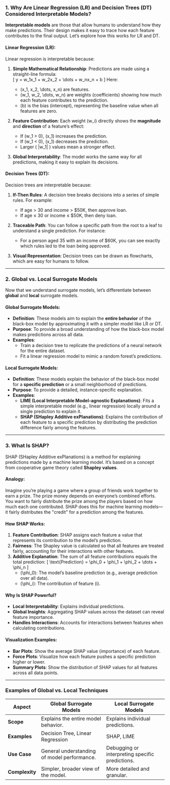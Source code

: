 ### **1. Why Are Linear Regression (LR) and Decision Trees (DT) Considered Interpretable Models?**
**Interpretable models** are those that allow humans to understand how they make predictions. Their design makes it easy to trace how each feature contributes to the final output. Let’s explore how this works for LR and DT.

#### **Linear Regression (LR):**
Linear regression is interpretable because:
1. **Simple Mathematical Relationship**: Predictions are made using a straight-line formula:  
   \[
   y = w_1x_1 + w_2x_2 + \dots + w_nx_n + b
   \]
   Here:
   - \(x_1, x_2, \dots, x_n\) are features.
   - \(w_1, w_2, \dots, w_n\) are weights (coefficients) showing how much each feature contributes to the prediction.
   - \(b\) is the bias (intercept), representing the baseline value when all features are zero.

2. **Feature Contribution**: Each weight \(w_i\) directly shows the **magnitude** and **direction** of a feature’s effect:
   - If \(w_1 > 0\), \(x_1\) increases the prediction.
   - If \(w_1 < 0\), \(x_1\) decreases the prediction.
   - Larger \( |w_1| \) values mean a stronger effect.

3. **Global Interpretability**: The model works the same way for all predictions, making it easy to explain its decisions.

#### **Decision Trees (DT):**
Decision trees are interpretable because:
1. **If-Then Rules**: A decision tree breaks decisions into a series of simple rules. For example:
   - If age > 30 and income > $50K, then approve loan.
   - If age ≤ 30 or income ≤ $50K, then deny loan.

2. **Traceable Path**: You can follow a specific path from the root to a leaf to understand a single prediction. For instance:
   - For a person aged 35 with an income of $60K, you can see exactly which rules led to the loan being approved.

3. **Visual Representation**: Decision trees can be drawn as flowcharts, which are easy for humans to follow.

---

### **2. Global vs. Local Surrogate Models**
Now that we understand surrogate models, let’s differentiate between **global** and **local** surrogate models.

#### **Global Surrogate Models**:
- **Definition**: These models aim to explain the **entire behavior** of the black-box model by approximating it with a simpler model like LR or DT.
- **Purpose**: To provide a broad understanding of how the black-box model makes predictions across all data.
- **Examples**:
  - Train a decision tree to replicate the predictions of a neural network for the entire dataset.
  - Fit a linear regression model to mimic a random forest’s predictions.

#### **Local Surrogate Models**:
- **Definition**: These models explain the behavior of the black-box model for a **specific prediction** or a small neighborhood of predictions.
- **Purpose**: To provide a detailed, instance-specific explanation.
- **Examples**:
  - **LIME (Local Interpretable Model-agnostic Explanations)**: Fits a simple interpretable model (e.g., linear regression) locally around a single prediction to explain it.
  - **SHAP (SHapley Additive exPlanations)**: Explains the contribution of each feature to a specific prediction by distributing the prediction difference fairly among the features.

---

### **3. What Is SHAP?**
SHAP (SHapley Additive exPlanations) is a method for explaining predictions made by a machine learning model. It’s based on a concept from cooperative game theory called **Shapley values**.

#### **Analogy**:
Imagine you’re playing a game where a group of friends work together to earn a prize. The prize money depends on everyone’s combined efforts. You want to fairly distribute the prize among the players based on how much each one contributed. SHAP does this for machine learning models—it fairly distributes the "credit" for a prediction among the features.

#### **How SHAP Works**:
1. **Feature Contribution**: SHAP assigns each feature a value that represents its contribution to the model’s prediction.
2. **Fairness**: The Shapley value is calculated so that all features are treated fairly, accounting for their interactions with other features.
3. **Additive Explanation**: The sum of all feature contributions equals the total prediction:
   \[
   \text{Prediction} = \phi_0 + \phi_1 + \phi_2 + \dots + \phi_n
   \]
   - \(\phi_0\): The model’s baseline prediction (e.g., average prediction over all data).
   - \(\phi_i\): The contribution of feature \(i\).

#### **Why Is SHAP Powerful?**
- **Local Interpretability**: Explains individual predictions.
- **Global Insights**: Aggregating SHAP values across the dataset can reveal feature importance.
- **Handles Interactions**: Accounts for interactions between features when calculating contributions.

#### **Visualization Examples**:
- **Bar Plots**: Show the average SHAP value (importance) of each feature.
- **Force Plots**: Visualize how each feature pushes a specific prediction higher or lower.
- **Summary Plots**: Show the distribution of SHAP values for all features across all data points.

---

### **Examples of Global vs. Local Techniques**

| **Aspect**            | **Global Surrogate Models**                  | **Local Surrogate Models**                  |
|-----------------------|----------------------------------------------|--------------------------------------------|
| **Scope**            | Explains the entire model behavior.          | Explains individual predictions.           |
| **Examples**         | Decision Tree, Linear Regression             | SHAP, LIME                                 |
| **Use Case**         | General understanding of model performance.  | Debugging or interpreting specific predictions. |
| **Complexity**       | Simpler, broader view of the model.          | More detailed and granular.                |
